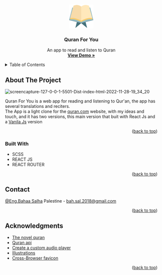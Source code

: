 <div id="top"></div>

<!-- PROJECT LOGO -->
<br />
<div align="center">
  <a href="https://github.com/EL-MEHDI-ESSAADI/Quran-Player">
    <img src="readmeImages/favIcon.png" alt="Logo" width="80" height="80">
  </a>

<h3 align="center">Quran For You</h3>

  <p align="center">
    An app to read and listen to Quran
    <br />
    <a href="https://github.com/bahaasalha/Quran-Kareem.git"><strong>View Demo »</strong></a>
    <br />
  </p>
</div>

<!-- TABLE OF CONTENTS -->
<details>
  <summary>Table of Contents</summary>
  <ol>
    <li>
      <a href="#about-the-project">About The Project</a>
      <ul>
        <li><a href="#built-with">Built With</a></li>
      </ul>
    </li>
    <li><a href="#contact">Contact</a></li>
    <li><a href="#acknowledgments">Acknowledgments</a></li>
  </ol>
</details>

<!-- ABOUT THE PROJECT -->

## About The Project

![screencapture-127-0-0-1-5501-Dist-index-html-2022-11-28-19_34_20](https://user-images.githubusercontent.com/91798754/204344329-f149b719-5cca-493b-8532-1d737251c34d.png)


   Quran For You is a web app for reading and listening to Qur'an, the app has several translations and reciters. <br/>
   The App is a light clone for the [quran.com](https://quran.com/) website, with my ideas and touch, and it has two versions, this main version that buit with React Js and a [Vanila Js](https://github.com/EL-MEHDI-ESSAADI/Quran-Player/tree/Vanila-Js) version

<p align="right">(<a href="#top">back to top</a>)</p>

### Built With

-  SCSS
-  REACT JS
-  REACT ROUTER

<p align="right">(<a href="#top">back to top</a>)</p>

<!-- CONTACT -->

## Contact

[@Eng.Bahaa Salha](https://www.linkedin.com/in/eng-bahaasalha/) Palestine - bah.sal.2018@gmail.com

<p align="right">(<a href="#top">back to top</a>)</p>

<!-- ACKNOWLEDGMENTS -->

## Acknowledgments

-  [The novel quran](https://quran.com/)
-  [Quran api](https://quran.api-docs.io/v4/)
-  [Create a custom audio player](https://css-tricks.com/lets-create-a-custom-audio-player/)
-  [Illustrations](https://www.vecteezy.com/)
-  [Cross-Browser favicon](https://realfavicongenerator.net/)

<p align="right">(<a href="#top">back to top</a>)</p>

[product-screenshot]: readmeImages/screenshot.jpg
